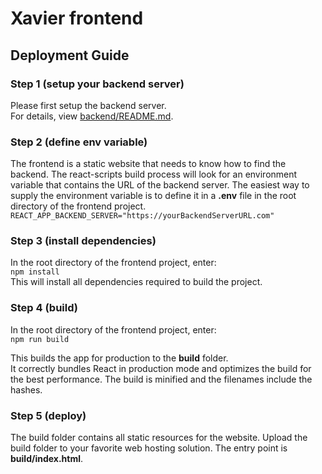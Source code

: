 # Xavier frontend

## Deployment Guide

### Step 1 (setup your backend server)
Please first setup the backend server.\
For details, view [backend/README.md](https://github.com/jefferyabbott/Xavier/blob/main/backend/README.md).

### Step 2 (define env variable)
The frontend is a static website that needs to know how to find the backend. The react-scripts build process will look for an environment variable that contains the URL of the backend server. The easiest way to supply the environment variable is to define it in a **.env** file in the root directory of the frontend project.\
`REACT_APP_BACKEND_SERVER="https://yourBackendServerURL.com"`

### Step 3 (install dependencies)
In the root directory of the frontend project, enter:\
`npm install` \
This will install all dependencies required to build the project.

### Step 4 (build)
In the root directory of the frontend project, enter:\
`npm run build`

This builds the app for production to the **build** folder.\
It correctly bundles React in production mode and optimizes the build for the best performance. The build is minified and the filenames include the hashes.

### Step 5 (deploy)
The build folder contains all static resources for the website. Upload the build folder to your favorite web hosting solution. The entry point is **build/index.html**.